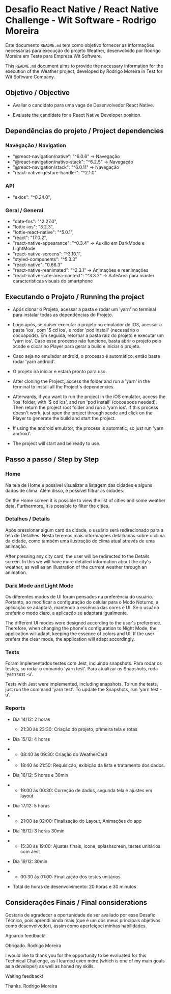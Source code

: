 # Desafio React Native / React Native Challenge - Wit Software - Rodrigo Moreira

Este documento `README.md` tem como objetivo fornecer as informações necessárias para execução do projeto Weather, desenvolvido por Rodrigo Moreira em Teste para Empresa Wit Software.

This `README.md` document aims to provide the necessary information for the execution of the Weather project, developed by Rodrigo Moreira in Test for Wit Software Company.

## Objetivo / Objective

* Avaliar o candidato para uma vaga de Desenvolvedor React Native.

* Evaluate the candidate for a React Native Developer position.


## Dependências do projeto / Project dependencies

### Navegação / Navigation
* "@react-navigation/native": "^6.0.6" -> Navegação
* "@react-navigation/native-stack": "^6.2.5" -> Navegação
* "@react-navigation/stack": "^6.0.11" -> Navegação
* "react-native-gesture-handler": "^2.1.0"

### API
* "axios": "^0.24.0",

### Geral / General
* "date-fns": "^2.27.0",
* "lottie-ios": "3.2.3",
* "lottie-react-native": "^5.0.1",
* "react": "17.0.2",
* "react-native-appearance": "^0.3.4" -> Auxilio em DarkMode e LightMode
* "react-native-screens": "^3.10.1",
* "styled-components": "^5.3.3"
* "react-native": "0.66.3"
* "react-native-reanimated": "^2.3.1" -> Animações e reanimações
* "react-native-safe-area-context": "^3.3.2" -> SafeArea para manter caracteristicas visuais do smartphone


## Executando o Projeto / Running the project

* Após clonar o Projeto, acessar a pasta e rodar um 'yarn' no terminal para instalar todas as dependências do Projeto.
* Logo após, se quiser executar o projeto no emulador de iOS, acessar a pasta 'ios', com '$ cd ios', e rodar 'pod install' (necessário o cocoapods). Em seguida, retornar a pasta raiz do projeto e executar um 'yarn ios'. Caso esse processo não funcione, basta abrir o projeto pelo xcode e clicar no Player para gerar a build e iniciar o projeto.
* Caso seja no emulador android, o processo é automático, então basta rodar 'yarn android'.
* O projeto irá iniciar e estará pronto para uso.

* After cloning the Project, access the folder and run a 'yarn' in the terminal to install all the Project's dependencies.
* Afterwards, if you want to run the project in the iOS emulator, access the 'ios' folder, with '$ cd ios', and run 'pod install' (cocoapods needed). Then return the project root folder and run a 'yarn ios'. If this process doesn't work, just open the project through xcode and click on the Player to generate the build and start the project.
* If using the android emulator, the process is automatic, so just run 'yarn android'.
* The project will start and be ready to use.


## Passo a passo / Step by Step

### Home
Na tela de Home é possivel visualizar a listagem das cidades e alguns dados de clima. Além disso, é possível filtrar as cidades.

On the Home screen it is possible to view the list of cities and some weather data. Furthermore, it is possible to filter the cities.

### Detalhes / Details
Após pressionar algum card da cidade, o usuário será redirecionado para a tela de Detalhes. Nesta teremos mais informações detalhadas sobre o clima da cidade, como também uma ilustração do clima atual através de uma animação.

After pressing any city card, the user will be redirected to the Details screen. In this we will have more detailed information about the city's weather, as well as an illustration of the current weather through an animation.

### Dark Mode and Light Mode
Os diferentes modos de UI foram pensados na preferência do usuário. Portanto, ao modificar a configuração do celular para o Modo Noturno, a aplicação se adaptará, mantendo a essência das cores e UI. Se o usuário preferir o modo claro, a aplicação se adaptará igualmente.

The different UI modes were designed according to the user's preference. Therefore, when changing the phone's configuration to Night Mode, the application will adapt, keeping the essence of colors and UI. If the user prefers the clear mode, the application will adapt accordingly.

### Tests
Foram implementados testes com Jest, incluindo snapshots. Para rodar os testes, so rodar o comando
'yarn test'. Para atualizar os Snapshots, roda 'yarn test -u'.

Tests with Jest were implemented, including snapshots. To run the tests, just run the command
'yarn test'. To update the Snapshots, run 'yarn test -u'.

### Reports
- Dia 14/12: 2 horas
  - 21:30 às 23:30: Criação do projeto, primeira tela e rotas

- Dia 15/12: 4 horas
- - 08:40 às 09:30: Criação do WeatherCard
- - 18:40 às 21:50: Requisição, exibição da lista e tratamento dos dados.

- Dia 16/12: 5 horas e 30min
- - 19:00 às 00:30: Correção de dados, segunda tela e ajustes em layout

- Dia 17/12: 5 horas
- - 21:00 às 02:00: Finalização do Layout, Animações do app

- Dia 18/12: 3 horas 30min
- - 15:30 às 19:00: Ajustes finais, icone, splashscreen, testes unitários com Jest

- Dia 19/12: 30min
- - 00:30 às 01:00: Finalização dos testes unitários

- Total de horas de desenvolvimento: 20 horas e 30 minutos

## Considerações Finais / Final considerations

Gostaria de agradecer a oportunidade de ser avaliado por esse Desafio Técnico, pois aprendi ainda mais (que é um dos meus principais objetivos como desenvolvedor), assim como aperfeiçoei minhas habilidades.

Aguardo feedback!

Obrigado.
Rodrigo Moreira

I would like to thank you for the opportunity to be evaluated for this Technical Challenge, as I learned even more (which is one of my main goals as a developer) as well as honed my skills.

Waiting feedback!

Thanks.
Rodrigo Moreira
